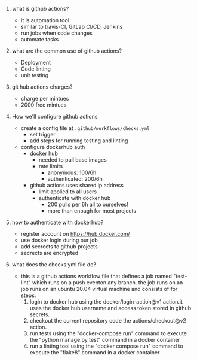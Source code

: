 1. what is github actions?
    * it is automation tool
    * similar to travis-Cl, GitLab Cl/CD, Jenkins
    * run jobs when code changes
    * automate tasks

2. what are the common use of github actions?
    * Deployment
    * Code linting
    * unit testing

3. git hub actions charges?
    * charge per mintues
    * 2000 free mintues

4. How we'll configure github actions
    * create a config file at `.github/workflows/checks.yml`
        * set trigger
        * add steps for running testing and linting
    * configure dockerhub auth   
        * docker hub
            * needed to pull base images
            * rate limits
                * anonymous: 100/6h
                * authenticated: 200/6h
        * github actions uses shared ip address
            * limit applied to all users
            * authenticate with docker hub
                * 200 pulls per 6h all to ourselves!
                * more than enough for most projects

5. how to authenticate with dockerhub?
    * register account on https://hub.docker.com/
    * use dosker login during our job
    * add secrects to github projects
    * secrects are encrypted
6. what does the checks.yml file do?
    * this is a github actions workflow file that defines a job named "test-lint" which runs on a push eventon any branch. the job runs on an job runs on an ubuntu 20.04 virtual machine and consists of for steps:
        1.  login to docker hub using the docker/login-action@v1 action.it uses the docker hub username and access token stored in github secrets.
        2. checkout the current repository code the actions/checkout@v2 action.
        3. run tests using the "docker-compose run" command to execute the "python manage.py test" command in a docker container
        4. run a linting tool using the "docker compose run" command to execute the "flake8" command in a docker container 
